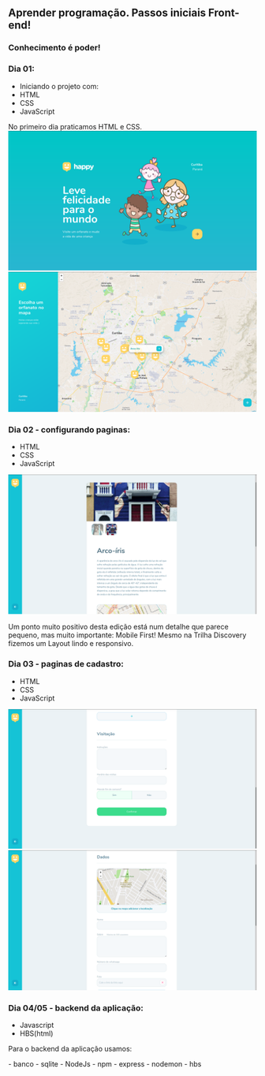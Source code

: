 ## Aprender programação. Passos iniciais Front-end!
### Conhecimento é poder! 



### Dia 01:
- Iniciando o projeto com: 
- HTML
- CSS
- JavaScript

<p> No primeiro dia praticamos HTML e CSS.

<img src="./public/code/init.png">
<img src="./public/code/home.png">

### Dia 02 - configurando paginas:
- HTML
- CSS
- JavaScript

<img src="./public/code/orphanege.png">


<p>Um ponto muito positivo desta edição está num detalhe que parece pequeno,
mas muito importante: Mobile First! Mesmo na Trilha Discovery fizemos um Layout
lindo e responsivo. 

### Dia 03 - paginas de cadastro:
- HTML
- CSS
- JavaScript

<img src="./public/code/visita.png">
<img src="./public/code/dados.png">



### Dia 04/05 - backend da aplicação:
- Javascript
- HBS(html)

<p>Para o backend da aplicação usamos:</p>
- banco - sqlite
- NodeJs
- npm
- express
- nodemon
- hbs


